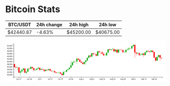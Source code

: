 # Bitcoin Stats

BTC/USDT|24h change|24h high|24h low|
|---|---|---|---|
|$42440.87|-4.63%|$45200.00|$40675.00|

<img src="./chart.svg">
